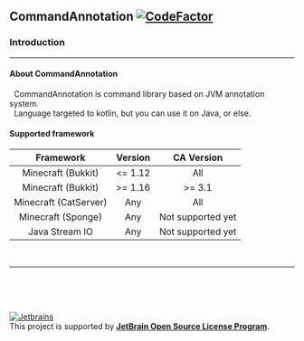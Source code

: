 ## CommandAnnotation  [![CodeFactor](https://www.codefactor.io/repository/github/milkyway0308/commandannotation/badge/master)](https://www.codefactor.io/repository/github/milkyway0308/commandannotation/overview/master)



### Introduction

<hr>

#### About CommandAnnotation

&nbsp;&nbsp;CommandAnnotation is command library based on JVM annotation system.<br>
&nbsp;&nbsp;Language targeted to kotlin, but you can use it on Java, or else.

#### Supported framework
|             Framework             |     Version    |      CA Version    |
| :-------------------------------: | :------------: | :----------------: |
|         Minecraft (Bukkit)        |     <= 1.12    |         All        |
|         Minecraft (Bukkit)        |     >= 1.16    |       >= 3.1       |
|       Minecraft (CatServer)       |      Any       |         All        |
|       Minecraft (Sponge)          |      Any       |  Not supported yet |
|          Java Stream IO           |      Any       |  Not supported yet |
<br>



<hr>
<br><br><br>

[![Jetbrains](https://i.ibb.co/0mGK8Yp/jetbrains-variant-4-grayscale.png)](https://www.jetbrains.com/?from=CommandAnnotation) <br>
This project is supported
by **[JetBrain Open Source License Program](https://www.jetbrains.com/community/opensource/#support)**.